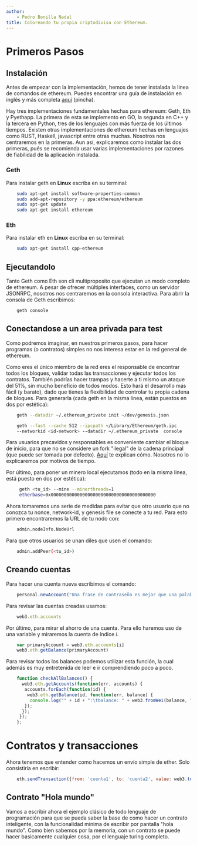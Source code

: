 ```yaml
---
author:
    - Pedro Bonilla Nadal
title: Coloreando tu propia criptodivisa con Ethereum.
---
```


# Primeros Pasos

## Instalación

Antes de empezar con la implementación, hemos de tener instalada la linea de comandos de ethereum. Puedes encontrar una guía de instalación en inglés y más completa  [aquí](https://ethereum.org/cli) (pincha).

 Hay tres implementaciones fundamentales hechas para ethereum: Geth, Eth y Pyethapp. La primera de esta se implemento en GO, la segunda en C++ y la tercera en Python, tres de los lenguajes con más fuerza de los últimos tiempos. Existen otras implementaciones de ethereum hechas en lenguajes como RUST, Haskell, javascript entre otras muchas. Nosotros nos centraremos en la primeras. Aun así, explicaremos como instalar las dos primeras, pués se recomienda usar varias implementaciones por razones de fiabilidad de la aplicación instalada.

### Geth

 Para instalar geth en **Linux** escriba en su terminal:

```bash
    sudo apt-get install software-properties-common
    sudo add-apt-repository -y ppa:ethereum/ethereum
    sudo apt-get update
    sudo apt-get install ethereum

```


### Eth


 Para instalar eth en **Linux** escriba en su terminal:

```bash
    sudo apt-get install cpp-ethereum
```

## Ejecutandolo

Tanto Geth como Eth son cli multiproposito que ejecutan un modo completo de ethereum. A pesar de ofrecer múltiples interfaces, como un servidor JSONRPC, nosotros nos centraremos en la consola interactiva. Para abrir la consola de Geth escribimos:
```bash
    geth console
```

## Conectandose a un area privada para test

Como podremos imaginar, en nuestros primeros pasos, para hacer programas (o contratos) simples no nos interesa estar en la red general de ethereum.

Como eres el único miembro de la red eres el responsable de encontrar todos los bloques, validar todas las transacciones y ejecutar todos los contratos. También podrías hacer trampas y hacerte a ti mismo un ataque del 51%, sin mucho beneficio de todos modos. Esto hará el desarrollo más fácil (y barato), dado que tienes la flexibilidad de controlar tu propia cadena de bloques. Para generarla (cada geth  en la misma linea, están puestos en dos por estética):


```bash
    geth --datadir ~/.ethereum_private init ~/dev/genesis.json

    geth --fast --cache 512 --ipcpath ~/Library/Ethereum/geth.ipc
    --networkid <id-network> --datadir ~/.ethereum_private  console

```

Para usuarios precavidos y responsables es conveniente cambiar el bloque de inicio, para que no se considere un fork "ilegal" de la cadena principal (que puede ser tomada por defecto). [Aquí](https://github.com/ethereum/go-ethereum/wiki/Private-network)   te explican cómo. Nosotros no lo explicaremos por motivos de tiempo.

Por último, para poner un minero local ejecutamos (todo en la misma linea, está puesto en dos por estética):


```bash
     geth <tu_id> --mine --minerthreads=1
     etherbase=0x0000000000000000000000000000000000000000
```


Ahora tomaremos una serie de medidas para evitar que otro usuario que no conozca tu nonce, network-id, y genesis file se conecte a tu red. Para esto primero encontraremos la URL de tu nodo con:

```bash
    admin.nodeInfo.NodeUrl
```

Para que otros usuarios se unan diles que usen el comando:

```bash
    admin.addPeer(<tu_id>)
```

## Creando cuentas

Para hacer una cuenta nueva escribimos el comando:

```javascript
    personal.newAccount("Una frase de contraseña es mejor que una palabra")
```

Para revisar las cuentas creadas usamos:

```javascript
    web3.eth.accounts
```

Por último, para mirar el ahorro de una cuenta. Para ello haremos uso de una variable y miraremos la cuenta de índice *i*.

```javascript
    var primaryAccount = web3.eth.accounts[i]
    web3.eth.getBalance(primaryAccount)
```

Para revisar todos los balances podemos utilizar esta función, la cual además es muy entretenida de leer e ir comprendiendo poco a poco.

```javascript
    function checkAllBalances() {
      web3.eth.getAccounts(function(err, accounts) {
       accounts.forEach(function(id) {
        web3.eth.getBalance(id, function(err, balance) {
         console.log("" + id + ":\tbalance: " + web3.fromWei(balance, "ether") + " ether");
       });
      });
     });
    };
```
# Contratos y transacciones

Ahora tenemos que entender como hacemos un envio simple de ether. Solo consistiría en escribir:

```javascript
    eth.sendTransaction({from: 'cuenta1', to: 'cuenta2', value: web3.toWei(1, "moneda")})
```

## Contrato "Hola mundo"

Vamos a escribir ahora el ejemplo clásico de todo lenguaje de programación para que se pueda saber la base de como hacer un contrato inteligente, con la funcionalidad mínima de escribir por pantalla "hola mundo". Como bien sabemos por la memoria, con un contrato se puede hacer basicamente cualquier cosa, por el lenguaje turing completo.
